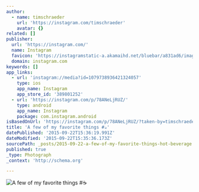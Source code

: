```yaml
---
author:
  - name: timschraeder
    url: 'https://instagram.com/timschraeder'
    avatar: {}
related: []
publisher:
  url: 'https://instagram.com/'
  name: Instagram
  favicon: 'https://instagramstatic-a.akamaihd.net/bluebar/a831ad6/images/ico/favicon.ico'
  domain: instagram.com
keywords: []
app_links:
  - url: 'instagram://media?id=1079738936421324057'
    type: ios
    app_name: Instagram
    app_store_id: '389801252'
  - url: 'https://instagram.com/p/78ANeLjRUZ/'
    type: android
    app_name: Instagram
    package: com.instagram.android
isBasedOnUrl: 'https://instagram.com/p/78ANeLjRUZ/?taken-by=timschraeder'
title: 'A few of my favorite things #☕️'
datePublished: '2015-09-22T15:36:19.991Z'
dateModified: '2015-09-22T15:35:36.173Z'
sourcePath: _posts/2015-09-22-a-few-of-my-favorite-things-hot-beverage.md
published: true
_type: Photograph
_context: 'http://schema.org'

---
```

![A few of my favorite things &num;☕️](https://scontent.cdninstagram.com/hphotos-xaf1/t51.2885-15/s640x640/sh0.08/e35/11925621_1624168804521701_877911343_n.jpg)